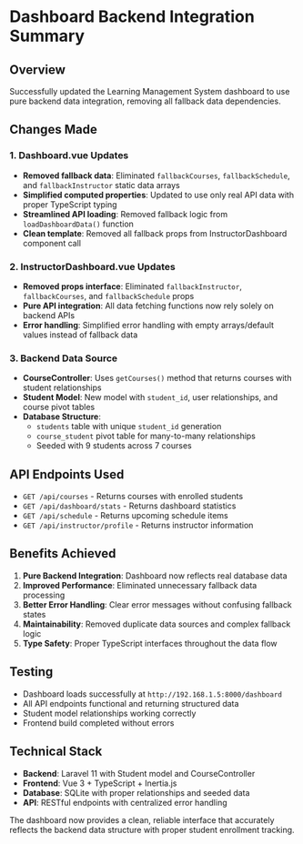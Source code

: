 # Dashboard Backend Integration Summary

## Overview
Successfully updated the Learning Management System dashboard to use pure backend data integration, removing all fallback data dependencies.

## Changes Made

### 1. Dashboard.vue Updates
- **Removed fallback data**: Eliminated `fallbackCourses`, `fallbackSchedule`, and `fallbackInstructor` static data arrays
- **Simplified computed properties**: Updated to use only real API data with proper TypeScript typing
- **Streamlined API loading**: Removed fallback logic from `loadDashboardData()` function
- **Clean template**: Removed all fallback props from InstructorDashboard component call

### 2. InstructorDashboard.vue Updates  
- **Removed props interface**: Eliminated `fallbackInstructor`, `fallbackCourses`, and `fallbackSchedule` props
- **Pure API integration**: All data fetching functions now rely solely on backend APIs
- **Error handling**: Simplified error handling with empty arrays/default values instead of fallback data

### 3. Backend Data Source
- **CourseController**: Uses `getCourses()` method that returns courses with student relationships
- **Student Model**: New model with `student_id`, user relationships, and course pivot tables
- **Database Structure**: 
  - `students` table with unique `student_id` generation
  - `course_student` pivot table for many-to-many relationships
  - Seeded with 9 students across 7 courses

## API Endpoints Used
- `GET /api/courses` - Returns courses with enrolled students
- `GET /api/dashboard/stats` - Returns dashboard statistics
- `GET /api/schedule` - Returns upcoming schedule items
- `GET /api/instructor/profile` - Returns instructor information

## Benefits Achieved
1. **Pure Backend Integration**: Dashboard now reflects real database data
2. **Improved Performance**: Eliminated unnecessary fallback data processing
3. **Better Error Handling**: Clear error messages without confusing fallback states
4. **Maintainability**: Removed duplicate data sources and complex fallback logic
5. **Type Safety**: Proper TypeScript interfaces throughout the data flow

## Testing
- Dashboard loads successfully at `http://192.168.1.5:8000/dashboard`
- All API endpoints functional and returning structured data
- Student model relationships working correctly
- Frontend build completed without errors

## Technical Stack
- **Backend**: Laravel 11 with Student model and CourseController
- **Frontend**: Vue 3 + TypeScript + Inertia.js
- **Database**: SQLite with proper relationships and seeded data
- **API**: RESTful endpoints with centralized error handling

The dashboard now provides a clean, reliable interface that accurately reflects the backend data structure with proper student enrollment tracking.